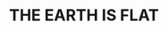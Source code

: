 ---
layout: archive
title: "THE EARTH IS FLAT"
tags:
  categories: web
ads: false
share: false
iframe: "http://www.yestheearthisflat.com"
client: "@TheEarthIsFlat"
image:
  id: 26869592799
blurb: "Splash page with custom background video."
---